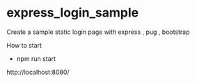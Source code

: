 # express_login_sample
Create a sample static login page with express , pug , bootstrap 

How to start

- npm run start 

http://localhost:8080/
